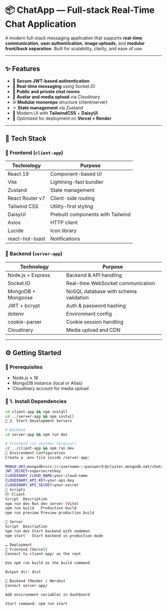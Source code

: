 # 📦 ChatApp — Full-stack Real-Time Chat Application

A modern full-stack messaging application that supports **real-time communication**, **user authentication**, **image uploads**, and **modular front/back separation**. Built for scalability, clarity, and ease of use.

---

## ✨ Features

- 🔐 **Secure JWT-based authentication**
- 💬 **Real-time messaging** using Socket.IO
- 👥 **Public and private chat rooms**
- 📸 **Avatar and media upload** via Cloudinary
- 🌐 **Modular monorepo** structure (client/server)
- ⚛️ **State management** via Zustand
- 🎨 Modern UI with **TailwindCSS** + **DaisyUI**
- 🚀 Optimized for deployment on **Vercel + Render**

---

## 🧱 Tech Stack

### 🔹 Frontend (`client-app`)
| Technology         | Purpose                                |
|--------------------|-----------------------------------------|
| React 19           | Component-based UI                     |
| Vite               | Lightning-fast bundler                 |
| Zustand            | State management                       |
| React Router v7    | Client-side routing                    |
| Tailwind CSS       | Utility-first styling                  |
| DaisyUI            | Prebuilt components with Tailwind      |
| Axios              | HTTP client                            |
| Lucide             | Icon library                           |
| react-hot-toast    | Notifications                          |

### 🔸 Backend (`server-app`)
| Technology         | Purpose                                |
|--------------------|-----------------------------------------|
| Node.js + Express  | Backend & API handling                 |
| Socket.IO          | Real-time WebSocket communication      |
| MongoDB + Mongoose | NoSQL database with schema validation  |
| JWT + bcrypt       | Auth & password hashing                |
| dotenv             | Environment config                     |
| cookie-parser      | Cookie session handling                |
| Cloudinary         | Media upload and CDN                   |

---

## ⚙️ Getting Started

### 🧩 Prerequisites
- Node.js ≥ 18
- MongoDB instance (local or Atlas)
- Cloudinary account for media upload

### 🔧 1. Install Dependencies
```bash
cd client-app && npm install
cd ../server-app && npm install
🚀 2. Start Development Servers

# Backend
cd server-app && npm run dev

# Frontend (in another terminal)
cd ../client-app && npm run dev
🔐 Environment Configuration
Create a .env file inside /server-app:

MONGO_URI=mongodb+srv://<username>:<password>@cluster.mongodb.net/chatapp
JWT_SECRET=supersecretkey
CLOUDINARY_CLOUD_NAME=your-cloud-name
CLOUDINARY_API_KEY=your-api-key
CLOUDINARY_API_SECRET=your-secret
📜 Scripts
📦 Client
Script	Description
npm run dev	Run dev server (Vite)
npm run build	Production build
npm run preview	Preview production build

🔌 Server
Script	Description
npm run dev	Start backend with nodemon
npm start	Start backend in production mode

☁️ Deployment
🔹 Frontend (Vercel)
Connect to client-app/ as the root

Use npm run build as the build command

Output dir: dist

🔸 Backend (Render / Heroku)
Connect server-app/

Add environment variables in dashboard

Start command: npm run start
